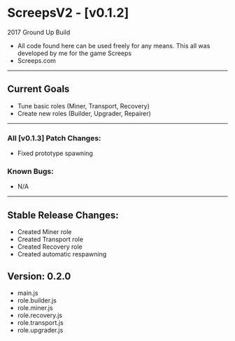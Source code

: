 # ScreepsV2 - [v0.1.2]
2017 Ground Up Build
- All code found here can be used freely for any means. This all was developed by me for the game Screeps
- Screeps.com
___
## Current Goals

- Tune basic roles (Miner, Transport, Recovery)
- Create new roles (Builder, Upgrader, Repairer)



___
### All [v0.1.3] Patch Changes:
- Fixed prototype spawning

### Known Bugs:
- N/A

___

## Stable Release Changes:
- Created Miner role
- Created Transport role
- Created Recovery role
- Created automatic respawning

## Version: 0.2.0
- main.js
- role.builder.js
- role.miner.js
- role.recovery.js
- role.transport.js
- role.upgrader.js
